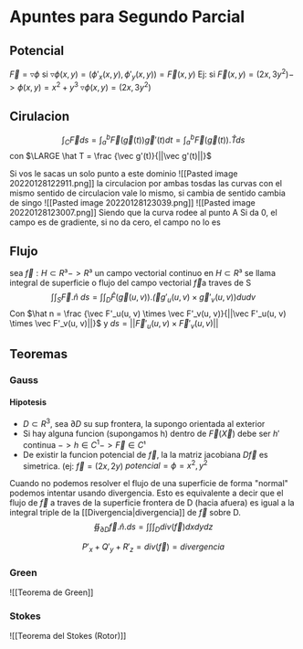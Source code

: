 # Apuntes para Segundo Parcial
## Potencial
$\vec F = \triangledown \phi$ si $\triangledown \phi (x,y) = (\phi'_x(x, y), \phi'_y(x, y))=\vec F(x, y)$
Ej: si $\vec F(x,y)=(2x, 3y^2)-> \phi (x,y) = x^2+y^3$
$\triangledown \phi (x,y) =(2x, 3y^2)$
## Cirulacion
$$\int_C \vec F ds= \int_a^b \vec F (\vec g(t))\vec g'(t)dt=\int_a^b \vec F (\vec g(t)).\hat T ds $$
con $\LARGE \hat T = \frac {\vec g'(t)}{||\vec g'(t)||}$


Si vos le sacas un solo punto a este dominio ![[Pasted image 20220128122911.png]]
la circulacion por ambas tosdas las curvas con el mismo sentido de circulacion vale lo mismo, si cambia de sentido cambia de singo
![[Pasted image 20220128123039.png]]
![[Pasted image 20220128123007.png]]
Siendo que la curva rodee al punto A
Si da 0, el campo es de gradiente, si no da cero, el campo no lo es
## Flujo
sea $\vec f:H \subset R³ -> R³$ un campo vectorial continuo en $H \subset R³$ se llama integral de superficie o flujo del campo vectorial $\vec f$a traves de S
 $$\int\int_S \vec F.\hat n\ ds= \int\int_D \hat F(\vec g(u ,v)).\vec (g'_u(u, v) \times \vec g'_v(u, v))dudv$$
 Con $\hat n = \frac {\vec F'_u(u, v) \times \vec F'_v(u, v)}{||\vec F'_u(u, v) \times \vec F'_v(u, v)||}$ y  $ds=||\vec F'_u(u, v) \times \vec F'_v(u, v)||$

 
## Teoremas
### Gauss
#### Hipotesis
- $D \subset R^3,$ sea $\partial D$ su sup frontera, la supongo orientada al exterior
- Si hay alguna funcion (supongamos h) dentro de $\vec F(\vec X)$ debe ser $h'$ continua $-> h\in C^1 -> \vec F \in C¹$
- De existir la funcion potencial de $\vec f$, la la matriz jacobiana $D\vec f$ es simetrica. (ej: $\vec f=(2x, 2y)$ $potencial=\phi = x^2, y^2$

Cuando no podemos resolver el flujo de una superficie de forma "normal"  podemos intentar usando divergencia.
Esto es equivalente a decir que el flujo de $\vec f$ a traves de la superficie frontera de D (hacia afuera) es igual a la integral triple de la [[Divergencia|divergencia]] de $\vec f$ sobre D.
$$ ∯_{\partial D}\vec f . \hat n . ds = \int \int \int_D div(\vec f) dxdydz $$

$$P'_x +Q'_y + R'_z = div(\vec f) = divergencia$$

### Green 
![[Teorema de Green]]

### Stokes
![[Teorema del Stokes (Rotor)]]